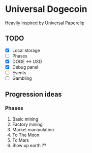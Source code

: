 # Universal Dogecoin

Heavily inspired by Universal Paperclip

## TODO

- [x] Local storage
- [ ] Phases
- [x] DOGE <-> USD
- [x] Debug panel
- [ ] Events
- [ ] Gambling

## Progression ideas

### Phases

1. Basic mining
1. Factory mining
1. Market manipulation
1. To The Moon
1. To Mars
1. Blow up earth ??

